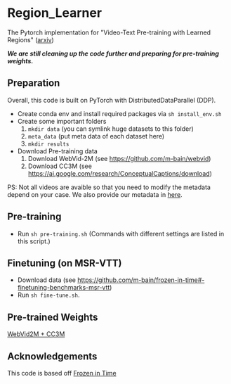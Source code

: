 # Region_Learner
The Pytorch implementation for "Video-Text Pre-training with Learned Regions"
([arxiv](https://arxiv.org/pdf/2112.01194.pdf))

***We are still cleaning up the code further and preparing for pre-training weights.***

## Preparation
Overall, this code is built on PyTorch with DistributedDataParallel (DDP).
- Create conda env and install required packages via `sh install_env.sh`
- Create some important folders
	1. `mkdir data` (you can symlink huge datasets to this folder)
	2. `meta_data` (put meta data of each dataset here)
	3. `mkdir results`
- Download Pre-training data
	1. Download WebVid-2M (see https://github.com/m-bain/webvid)
	2. Download CC3M (see https://ai.google.com/research/ConceptualCaptions/download)

PS: Not all videos are avaible so that you need to modify the metadata depend on your case. We also provide our metadata in [here]("").


## Pre-training 
- Run `sh pre-training.sh` (Commands with different settings are listed in this script.)

## Finetuning (on MSR-VTT)
- Download data (see https://github.com/m-bain/frozen-in-time#-finetuning-benchmarks-msr-vtt)
- Run `sh fine-tune.sh`.

## Pre-trained Weights
[WebVid2M + CC3M]("")

## Acknowledgements 
This code is based off [Frozen in Time](https://github.com/m-bain/frozen-in-time "Frozen in Time")





